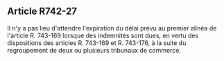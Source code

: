 Article R742-27
----
Il n'y a pas lieu d'attendre l'expiration du délai prévu au premier alinéa de
l'article R. 743-169 lorsque des indemnités sont dues, en vertu des dispositions
des articles R. 743-169 et R. 743-176, à la suite du regroupement de deux ou
plusieurs tribunaux de commerce.
